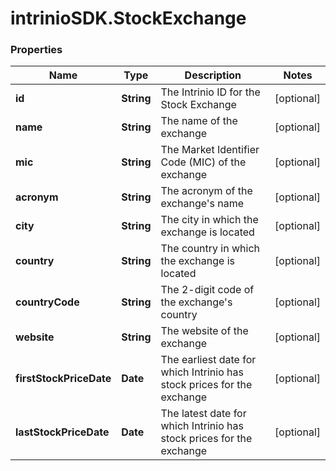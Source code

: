 # intrinioSDK.StockExchange

### Properties
Name | Type | Description | Notes
------------ | ------------- | ------------- | -------------
**id** | **String** | The Intrinio ID for the Stock Exchange | [optional] 
**name** | **String** | The name of the exchange | [optional] 
**mic** | **String** | The Market Identifier Code (MIC) of the exchange | [optional] 
**acronym** | **String** | The acronym of the exchange&#39;s name | [optional] 
**city** | **String** | The city in which the exchange is located | [optional] 
**country** | **String** | The country in which the exchange is located | [optional] 
**countryCode** | **String** | The 2-digit code of the exchange&#39;s country | [optional] 
**website** | **String** | The website of the exchange | [optional] 
**firstStockPriceDate** | **Date** | The earliest date for which Intrinio has stock prices for the exchange | [optional] 
**lastStockPriceDate** | **Date** | The latest date for which Intrinio has stock prices for the exchange | [optional] 


